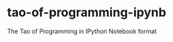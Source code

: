 tao-of-programming-ipynb
========================

The Tao of Programming in IPython Notebook format
